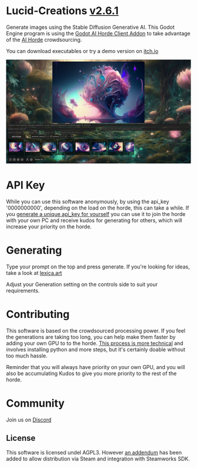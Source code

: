 # Lucid-Creations [v2.6.1](CHANGELOG.md)

Generate images using the Stable Diffusion Generative AI. This Godot Engine program is using the [Godot AI Horde Client Addon](https://github.com/Haidra-Org/AI-Horde-Client-Addon) to take advantage of the [AI Horde](https://aihorde.net/) crowdsourcing.

You can download executables or try a demo version on [itch.io](https://dbzer0.itch.io/lucid-creations)

![Lucid Creations Preview image](screenshot.png "Stable Horde Client Screenshot 1") 

# API Key

While you can use this software anonymously, by using the api_key '0000000000', depending on the load on the horde, this can take a while. If you [generate a unique api_key for yourself](https://aihorde.net/register) you can use it to join the horde with your own PC and receive kudos for generating for others, which will increase your priority on the horde.

# Generating

Type your prompt on the top and press generate. If you're looking for ideas, take a look at [lexica.art](https://lexica.art/)

Adjust your Generation setting on the controls side to suit your requirements.

# Contributing

This software is based on the crowdsourced processing power. If you feel the generations are taking too long, you can help make them faster by adding your own GPU to to the horde. [This process is more technical](https://github.com/Haidra-Org/AI-Horde-Worker/blob/main/README.md) and involves installing python and more steps, but it's certainly doable without too much hassle. 

Reminder that you will always have priority on your own GPU, and you will also be accumulating Kudos to give you more priority to the rest of the horde.

# Community

Join us on [Discord](https://discord.gg/3DxrhksKzn)

## License

This software is licensed undel AGPL3. However [an addendum](ADDENDUM1) has been added to allow distribution via Steam and integration with Steamworks SDK.
